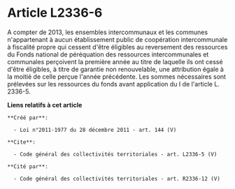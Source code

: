 # Article L2336-6

A compter de 2013, les ensembles intercommunaux et les communes n'appartenant à aucun établissement public de coopération
intercommunale à fiscalité propre qui cessent d'être éligibles au reversement des ressources du Fonds national de péréquation
des ressources intercommunales et communales perçoivent la première année au titre de laquelle ils ont cessé d'être
éligibles, à titre de garantie non renouvelable, une attribution égale à la moitié de celle perçue l'année précédente. Les
sommes nécessaires sont prélevées sur les ressources du fonds avant application du I de l'article L. 2336-5.

**Liens relatifs à cet article**

	**Créé par**:

	  - Loi n°2011-1977 du 28 décembre 2011 - art. 144 (V)

	**Cite**:

	  - Code général des collectivités territoriales - art. L2336-5 (V)

	**Cité par**:

	  - Code général des collectivités territoriales - art. R2336-12 (V)

